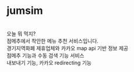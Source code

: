 # jumsim
</br>오늘 뭐 먹지?</br>
점메추에서 착안한 메뉴 추천 서비스입니다.</br>
경기지역화폐 제휴업체와 카카오 map api 기반 정보 제공 </br>
점메추 기능과 수동 검색 기능 서비스 </br>
내보내기 기능, 카카오 redirecting 기능 </br>
